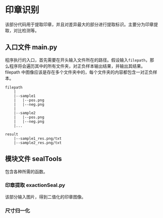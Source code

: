 # 印章识别

该部分代码用于提取印章，并且对差异最大的部分进行提取标识。主要分为印章提取，对比检测等。

## 入口文件 main.py

程序执行的入口，首先需要在开头输入文件所在的路径。假设输入`filepath`，那么程序将会遍历其中的所有文件夹，对正负样本输出结果，并输出其结果。filepath 中图像应该是存在多个文件夹中的，每个文件夹的内容都包含一对正负样本。

```
filepath
	|
	|--sample1
	|	|--pos.png
	|	|--neg.png
	|	
	|--sample2
	|	|--pos.png
	|	|--neg.png
	|...

result
	|--sample1_res.png/txt
	|--sample2_res.png/txt
```

## 模块文件 sealTools

包含各种所需的函数。

### 印章提取 exactionSeal.py

该部分输入图片，得到二值化的印章图像。

### 尺寸归一化